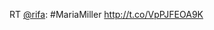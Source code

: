 RT <a href="http://twitter.com/rifa">@rifa</a>: #MariaMiller <a href="http://t.co/VpPJFEOA9K">http://t.co/VpPJFEOA9K</a>
